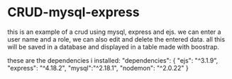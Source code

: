 # CRUD-mysql-express
this is an example of a crud using mysql, express and ejs.
we can enter a user name and a role, we can also edit and delete the entered data.
all this will be saved in a database and displayed in a table made with boostrap.

these are the dependencies i installed:
"dependencies": {
    "ejs": "^3.1.9",
    "express": "^4.18.2",
    "mysql":"^2.18.1",
    "nodemon": "^2.0.22"
  }

